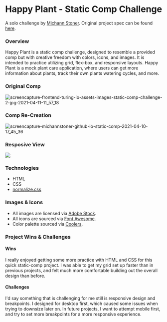 
# Happy Plant - Static Comp Challenge

A solo challenge by [Michann Stoner](https://github.com/michannstoner). Original project spec can be found [here](https://frontend.turing.io/projects/module-1/m1-static-comp).


### Overview 
Happy Plant is a static comp challenge, designed to resemble a provided comp but with creative freedom with colors, icons, and images. It is intended to practice utilizing grid, flex-box, and responsive layouts. Happy Plant is a mock plant care application, where users can get more information about plants, track their own plants watering cycles, and more. 


### Original Comp
![screencapture-frontend-turing-io-assets-images-static-comp-challenge-2-jpg-2021-04-11-11_57_18](https://user-images.githubusercontent.com/76269802/114315734-7a858800-9abd-11eb-8411-ad1bf0874073.png)


### Comp Re-Creation 
![screencapture-michannstoner-github-io-static-comp-2021-04-10-17_45_36](https://user-images.githubusercontent.com/76269802/114315584-da2f6380-9abc-11eb-9942-f6fae589ad44.png)


### Resposive View
![](https://media.giphy.com/media/B9bM26Mj2nrhQKI03h/giphy.gif)


### Technologies 
- HTML 
- CSS 
- [normalize.css](https://necolas.github.io/normalize.css/)

### Images & Icons
- All images are licensed via [Adobe Stock](https://stock.adobe.com/video?as_channel=sem&as_campclass=brand&as_campaign=US%7CCPRO%7CStock%7CPURCH%7CNew+%26+Repeat+Buyers-RLSA_Brand_Exact%7CGG%7C%7C&as_source=google&as_camptype=acquisition&sdid=4JW79JLQ&mv=search&ef_id=CjwKCAjwvMqDBhB8EiwA2iSmPLH-f9Y0noCjqux57KPhCMi7VbShy_gxrKsdLEpKvAMcf67Yc8or_xoCNrkQAvD_BwE:G:s&s_kwcid=AL!3085!3!444784041065!e!!g!!adobe%20stock!860893199!46279177849&gclid=CjwKCAjwvMqDBhB8EiwA2iSmPLH-f9Y0noCjqux57KPhCMi7VbShy_gxrKsdLEpKvAMcf67Yc8or_xoCNrkQAvD_BwE).
- All icons are sourced via [Font Awesome](https://fontawesome.com/).
- Color palette sourced via [Coolers](https://coolors.co/).

### Project Wins & Challenges 
#### Wins

I really enjoyed getting some more practice with HTML and CSS for this quick static-comp project. I was able to get my grid set up faster than in previous projects, and felt much more comfortable building out the overall design than before. 

#### Challenges 

I'd say something that is challenging for me still is responsive design and breakpoints. I designed for desktop first, which caused some issues when trying to downsize later on. In future projects, I want to attempt mobile first, and try to set more breakpoints for a more responsive experience. 
